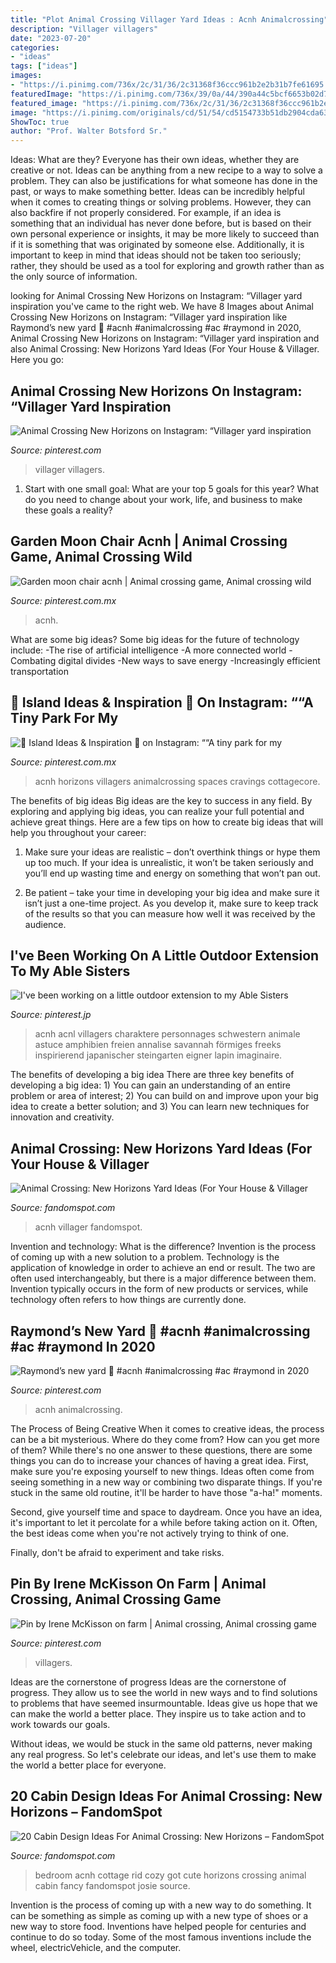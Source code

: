 ```yaml
---
title: "Plot Animal Crossing Villager Yard Ideas : Acnh Animalcrossing"
description: "Villager villagers"
date: "2023-07-20"
categories:
- "ideas"
tags: ["ideas"]
images:
- "https://i.pinimg.com/736x/2c/31/36/2c31368f36ccc961b2e2b31b7fe61695.jpg"
featuredImage: "https://i.pinimg.com/736x/39/0a/44/390a44c5bcf6653b02d7e3f11c33dc82.jpg"
featured_image: "https://i.pinimg.com/736x/2c/31/36/2c31368f36ccc961b2e2b31b7fe61695.jpg"
image: "https://i.pinimg.com/originals/cd/51/54/cd5154733b51db2904cda63c189d2143.jpg"
ShowToc: true
author: "Prof. Walter Botsford Sr."
---
```



Ideas: What are they?
Everyone has their own ideas, whether they are creative or not. Ideas can be anything from a new recipe to a way to solve a problem. They can also be justifications for what someone has done in the past, or ways to make something better. 
Ideas can be incredibly helpful when it comes to creating things or solving problems. However, they can also backfire if not properly considered. For example, if an idea is something that an individual has never done before, but is based on their own personal experience or insights, it may be more likely to succeed than if it is something that was originated by someone else. Additionally, it is important to keep in mind that ideas should not be taken too seriously; rather, they should be used as a tool for exploring and growth rather than as the only source of information.

	

		
looking for Animal Crossing New Horizons on Instagram: “Villager yard inspiration you've came to the right web. We have 8 Images about Animal Crossing New Horizons on Instagram: “Villager yard inspiration like Raymond’s new yard 🖤 #acnh #animalcrossing #ac #raymond in 2020, Animal Crossing New Horizons on Instagram: “Villager yard inspiration and also Animal Crossing: New Horizons Yard Ideas (For Your House &amp; Villager. Here you go:
		
    
## Animal Crossing New Horizons On Instagram: “Villager Yard Inspiration

<img loading=lazy src="https://i.pinimg.com/736x/13/c0/1c/13c01ce8021a20049aae19ba314413a4.jpg" onerror="this.onerror=null;this.src='https://tse1.mm.bing.net/th?id=OIP._4Pkz10vjDZvA5WjzDDYKgHaGV&amp;pid=15.1';" alt="Animal Crossing New Horizons on Instagram: “Villager yard inspiration">

_Source: pinterest.com_

>villager villagers. 

	

1. Start with one small goal: What are your top 5 goals for this year? What do you need to change about your work, life, and business to make these goals a reality? 

    
## Garden Moon Chair Acnh | Animal Crossing Game, Animal Crossing Wild

<img loading=lazy src="https://i.pinimg.com/736x/39/0a/44/390a44c5bcf6653b02d7e3f11c33dc82.jpg" onerror="this.onerror=null;this.src='https://tse1.mm.bing.net/th?id=OIP.pweBaCXqly_KeRh3saHyhgHaHa&amp;pid=15.1';" alt="Garden moon chair acnh | Animal crossing game, Animal crossing wild">

_Source: pinterest.com.mx_

>acnh. 

	

What are some big ideas?
Some big ideas for the future of technology include: 
-The rise of artificial intelligence 
-A more connected world 
-Combating digital divides 
-New ways to save energy 
-Increasingly efficient transportation

    
## 🌸 Island Ideas &amp; Inspiration 🌸 On Instagram: ““A Tiny Park For My

<img loading=lazy src="https://i.pinimg.com/originals/cd/51/54/cd5154733b51db2904cda63c189d2143.jpg" onerror="this.onerror=null;this.src='https://tse2.mm.bing.net/th?id=OIP.cFpJ8zpL-4pQXGnxCHq1PgHaFS&amp;pid=15.1';" alt="🌸 Island Ideas &amp; Inspiration 🌸 on Instagram: ““A tiny park for my">

_Source: pinterest.com.mx_

>acnh horizons villagers animalcrossing spaces cravings cottagecore. 

	

The benefits of big ideas
Big ideas are the key to success in any field. By exploring and applying big ideas, you can realize your full potential and achieve great things. Here are a few tips on how to create big ideas that will help you throughout your career:
1. Make sure your ideas are realistic – don’t overthink things or hype them up too much. If your idea is unrealistic, it won’t be taken seriously and you’ll end up wasting time and energy on something that won’t pan out.

2. Be patient – take your time in developing your big idea and make sure it isn’t just a one-time project. As you develop it, make sure to keep track of the results so that you can measure how well it was received by the audience.


    
## I&#039;ve Been Working On A Little Outdoor Extension To My Able Sisters

<img loading=lazy src="https://i.pinimg.com/originals/c5/6a/a5/c56aa53b240d5f7ca5643c91bf5d722d.png" onerror="this.onerror=null;this.src='https://tse2.mm.bing.net/th?id=OIP.77-m0axMrknPAgo7xKjVsgHaKf&amp;pid=15.1';" alt="I&#039;ve been working on a little outdoor extension to my Able Sisters">

_Source: pinterest.jp_

>acnh acnl villagers charaktere personnages schwestern animale astuce amphibien freien annalise savannah förmiges freeks inspirierend japanischer steingarten eigner lapin imaginaire. 

	

The benefits of developing a big idea
There are three key benefits of developing a big idea: 1) You can gain an understanding of an entire problem or area of interest; 2) You can build on and improve upon your big idea to create a better solution; and 3) You can learn new techniques for innovation and creativity.

    
## Animal Crossing: New Horizons Yard Ideas (For Your House &amp; Villager

<img loading=lazy src="https://static.fandomspot.com/images/01/11642/16-woodland-yard-acnh-design.jpg" onerror="this.onerror=null;this.src='https://tse3.mm.bing.net/th?id=OIP.-JeNDi9EJcFlxmEtv-dmtwHaEK&amp;pid=15.1';" alt="Animal Crossing: New Horizons Yard Ideas (For Your House &amp; Villager">

_Source: fandomspot.com_

>acnh villager fandomspot. 

	

Invention and technology: What is the difference?
Invention is the process of coming up with a new solution to a problem. Technology is the application of knowledge in order to achieve an end or result. The two are often used interchangeably, but there is a major difference between them. Invention typically occurs in the form of new products or services, while technology often refers to how things are currently done.

    
## Raymond’s New Yard 🖤 #acnh #animalcrossing #ac #raymond In 2020

<img loading=lazy src="https://i.pinimg.com/originals/a4/f7/10/a4f710411e70279f6a0ebf3c0f16415f.jpg" onerror="this.onerror=null;this.src='https://tse3.mm.bing.net/th?id=OIP.VFldhVuIeF47j1oU4_VAYwHaEK&amp;pid=15.1';" alt="Raymond’s new yard 🖤 #acnh #animalcrossing #ac #raymond in 2020">

_Source: pinterest.com_

>acnh animalcrossing. 

	

The Process of Being Creative
When it comes to creative ideas, the process can be a bit mysterious. Where do they come from? How can you get more of them? While there's no one answer to these questions, there are some things you can do to increase your chances of having a great idea.
First, make sure you're exposing yourself to new things. Ideas often come from seeing something in a new way or combining two disparate things. If you're stuck in the same old routine, it'll be harder to have those "a-ha!" moments.

 Second, give yourself time and space to daydream. Once you have an idea, it's important to let it percolate for a while before taking action on it. Often, the best ideas come when you're not actively trying to think of one.

Finally, don't be afraid to experiment and take risks.

    
## Pin By Irene McKisson On Farm | Animal Crossing, Animal Crossing Game

<img loading=lazy src="https://i.pinimg.com/736x/2c/31/36/2c31368f36ccc961b2e2b31b7fe61695.jpg" onerror="this.onerror=null;this.src='https://tse1.mm.bing.net/th?id=OIP.DHH_Hk14jmySCuXm9abmkgHaEK&amp;pid=15.1';" alt="Pin by Irene McKisson on farm | Animal crossing, Animal crossing game">

_Source: pinterest.com_

>villagers. 

	

Ideas are the cornerstone of progress
Ideas are the cornerstone of progress. They allow us to see the world in new ways and to find solutions to problems that have seemed insurmountable.
Ideas give us hope that we can make the world a better place. They inspire us to take action and to work towards our goals.

Without ideas, we would be stuck in the same old patterns, never making any real progress. So let's celebrate our ideas, and let's use them to make the world a better place for everyone.

    
## 20 Cabin Design Ideas For Animal Crossing: New Horizons – FandomSpot

<img loading=lazy src="https://static.fandomspot.com/images/03/13275/14-fancy-cottage-bedroom-idea-acnh.jpg" onerror="this.onerror=null;this.src='https://tse1.mm.bing.net/th?id=OIP.rlXCQ9xwaf7C7O6YINw0-gHaEK&amp;pid=15.1';" alt="20 Cabin Design Ideas For Animal Crossing: New Horizons – FandomSpot">

_Source: fandomspot.com_

>bedroom acnh cottage rid cozy got cute horizons crossing animal cabin fancy fandomspot josie source. 

	

Invention is the process of coming up with a new way to do something. It can be something as simple as coming up with a new type of shoes or a new way to store food. Inventions have helped people for centuries and continue to do so today. Some of the most famous inventions include the wheel, electricVehicle, and the computer.

